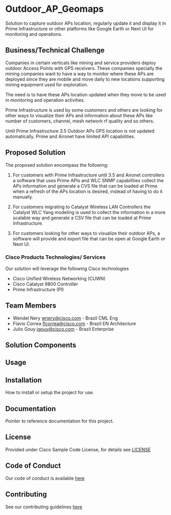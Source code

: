 # Outdoor_AP_Geomaps

Solution to capture outdoor APs location, regularly update it and display it in Prime Infrastructure or other platforms like Google Earth or Next UI for monitoring and operations.

## Business/Technical Challenge

Companies in certain verticals like mining and service providers deploy outdoor Access Points with GPS receivers. These companies specially the mining companies want to have a way to monitor where these APs are deployed since they are mobile and move daily to new locations supporting mining equipment used for exploration.

The need is to have these APs location updated when they move to be used in monitoring and operation activities.

Prime Infrastructure is used by some customers and others are looking for other ways to visualize their APs and information about these APs like number of customers, channel, mesh network rf quality and so others.

Until Prime Infrastructure 3.5 Outdoor APs GPS location is not updated automatically. Prime and Aironet have limited API capabilities.


## Proposed Solution

The proposed solution encompass the following:

1) For customers with Prime Infrastructure until 3.5 and Aironet controllers a software that uses Prime APIs and WLC SNMP capabilities collect the APs information and generate a CVS file that can be loaded at Prime when a refresh of the APs location is desired, instead of having to do it manually.

2) For customers migrating to Catalyst Wireless LAN Controllers the Catalyst WLC Yang modeling is used to collect the information in a more scalable way and generate a CSV file that can be loaded at Prime Infrastructure.

3) For customers looking for other ways to visualize their outdoor APs, a software will provide and export file that can be open at Google Earth or Next UI.


### Cisco Products Technologies/ Services

Our solution will leverage the following Cisco technologies

* Cisco Unified Wireless Networking (CUWN)
* Cisco Catalyst 9800 Controller
* Prime Infrastructure (PI)

## Team Members

* Wendel Nery <wnery@cisco.com> - Brazil CML Eng
* Flavio Correa <flcorrea@cisco.com> - Brazil EN Architecture
* Julio Gouy <jgouy@cisco.com> - Brazil Enterprise

## Solution Components


<!-- This does not need to be completed during the initial submission phase  

Provide a brief overview of the components involved with this project. e.g Python /  -->


## Usage

<!-- This does not need to be completed during the initial submission phase  

Provide a brief overview of how to use the solution  -->



## Installation

How to install or setup the project for use.


## Documentation

Pointer to reference documentation for this project.


## License

Provided under Cisco Sample Code License, for details see [LICENSE](./LICENSE.md)

## Code of Conduct

Our code of conduct is available [here](./CODE_OF_CONDUCT.md)

## Contributing

See our contributing guidelines [here](./CONTRIBUTING.md)
